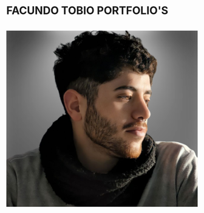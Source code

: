 <h1>FACUNDO TOBIO PORTFOLIO'S</h1>
<br />
<img src="imagenes/fotodePerfil.svg" alt="Foto personal" class="imagen">